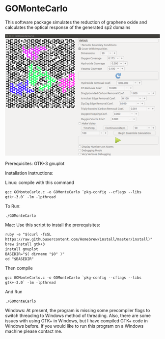 # GOMonteCarlo
This software package simulates the reduction of graphene oxide and calculates the optical response of the generated sp2 domains

![alt tag](https://raw.githubusercontent.com/aruth2/GOMonteCarlo/master/MC.png)

Prerequisites:
GTK+3
gnuplot


Installation Instructions:

Linux:
compile with this command

    gcc GOMonteCarlo.c -o GOMonteCarlo `pkg-config --cflags --libs gtk+-3.0` -lm -lpthread 

To Run:

    ./GOMonteCarlo


Mac:
Use this script to install the prerequisites:
    
    ruby -e "$(curl -fsSL https://raw.githubusercontent.com/Homebrew/install/master/install)"
    brew install gtk+3
    install gnuplot
    BASEDIR="$( dirname "$0" )"
    cd "$BASEDIR"

Then compile

    gcc GOMonteCarlo.c -o GOMonteCarlo `pkg-config --cflags --libs gtk+-3.0` -lm -lpthread 

And Run
    
    ./GOMonteCarlo

Windows:
At present, the program is missing some precompiler flags to switch threading to Windows method of threading.
Also, there are some issues with using GTK+ in Windows, but I have compiled GTK+ code in Windows before.
If you would like to run this program on a Windows machine please contact me.
